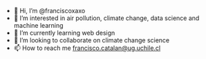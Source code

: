- 👋 Hi, I’m @franciscoxaxo
- 👀 I’m interested in  air pollution, climate change, data science and machine learning
- 🌱 I’m currently learning web design
- 💞️ I’m looking to collaborate on climate change science
- 📫 How to reach me francisco.catalan@ug.uchile.cl


<!---
franciscoxaxo/franciscoxaxo is a ✨ special ✨ repository because its `README.md` (this file) appears on your GitHub profile.
You can click the Preview link to take a look at your changes.
--->
